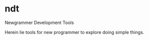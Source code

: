 # ndt
Newgrammer Development Tools

Herein lie tools for new programmer to explore doing simple things.

